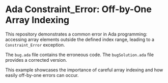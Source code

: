 # Ada Constraint_Error: Off-by-One Array Indexing

This repository demonstrates a common error in Ada programming: accessing array elements outside the defined index range, leading to a `Constraint_Error` exception.

The `bug.ada` file contains the erroneous code.  The `bugSolution.ada` file provides a corrected version. 

This example showcases the importance of careful array indexing and how easily off-by-one errors can occur.